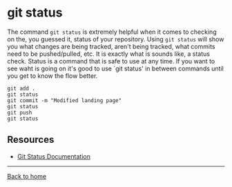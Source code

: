# git status
The command `git status` is extremely helpful when it comes to checking on the, you guessed it, status of your repository. 
Using `git status` will show you what changes are being tracked, aren't being tracked, what commits need to be pushed/pulled, etc. 
It is exactly what is sounds like, a status check.
Status is a command that is safe to use at any time. 
If you want to see waht is going on it's good to use `git status' in between commands until you get to know the flow better. 
```
git add .
git status
git commit -m "Modified landing page"
git status
git push
git status
```
## Resources
- [Git Status Documentation](http://git-scm.com/docs/git-status)
---
[Back to home](../README.md)
